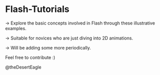 # Flash-Tutorials
-> Explore the basic concepts involved in Flash through these illustrative examples. 

-> Suitable for novices who are just diving into 2D animations.

-> Will be adding some more periodically.

Feel free to contribute  :)

@theDesertEagle

